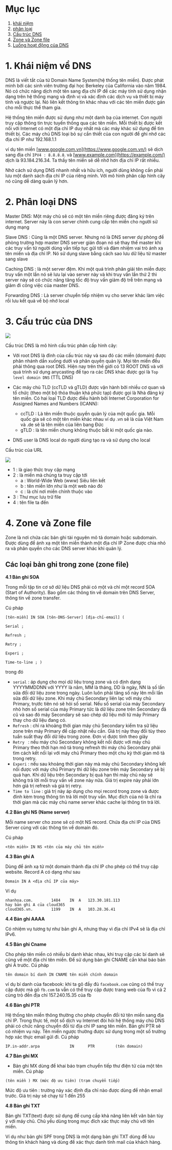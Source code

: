 ﻿
# Mục lục 
1. [khái niệm](#a)
2. [phân loại](#b)
3. [Cấu trúc DNS](#c)
4. [Zone và Zone file ](#d)
5. [Luồng hoạt động của DNS](#e)

<a name="a">

# 1. Khái niệm về DNS </a>
DNS là viết tắt của từ Domain Name System(hệ thống tên miền). Được phát minh bởi các sinh viên trường đại học Berkeley của California vào năm 1984. Nó có chức năng dịch một tên sang địa chỉ IP để các máy tính sử dụng nhận dạng trên hệ thống mạng và định vị và xác định các dịch vụ và thiết bị máy tính và ngược lại. Nó liên kết thông tin khác nhau với các tên miền được gán cho mỗi thực thể tham gia.

Hệ thống tên miền được sử dụng như một danh bạ của internet. Con người truy cập thông tin trực tuyến thông qua các tên miền. Mỗi thiết bị được kết nối với Internet có một địa chỉ IP duy nhất mà các máy khác sử dụng để tìm thiết bị. Các máy chủ DNS loại bỏ sự cần thiết của con người để ghi nhớ các địa chỉ IP như 192.168.1.1 

ví dụ tên miền [www.google.com.vn](https://www.google.com.vn/) sẽ dịch sang địa chỉ `IPV4 : 8.8.8.8`. và [www.example.com](https://example.com/) dịch là 93.184.216.34. Ta thấy tên miền sẽ dễ nhớ hơn địa chỉ IP rất nhiều.

Nhờ cách sử dụng DNS nhanh nhất và hữu ích, người dùng không cần phải lưu một danh sách địa chỉ IP của riêng mình. Với mô hình phân cấp hình cây nó cũng dễ dàng quản lý hơn.

<a name="b">

# 2. Phân loại DNS </a>
Master DNS: Một máy chủ sẽ có một tên miền riêng được đăng ký trên internet. Server này là con server chính cung cấp tên miền cho người sử dụng mạng 

Slave DNS : Cũng là một DNS server. Nhưng nó là DNS server dự phòng để phòng trường hợp master DNS server gián đoạn nó sẽ thay thế  master khi các truy vấn từ người dùng vẫn tiếp tục gửi tới và đảm nhiệm vai trò ánh xạ tên miền và địa chỉ IP. Nó sử dụng slave bằng cách sao lưu dữ liệu từ master sang slave 

Caching DNS : là một server đệm. Khi một quá trình phân giải tên miền được truy vấn một lần nó sẽ lưu lại vào server này và khi truy vấn lần thứ 2 thì server này sẽ có chức năng tăng tốc độ truy vấn giảm độ trễ trên mạng và giảm đi công việc của master DNS.

Forwarding DNS : Là server chuyển tiếp nhiệm vụ cho server khác làm việc rồi lưu kết quả về  bộ nhớ local 

<a name="c">

# 3. Cấu trúc của DNS </a>
<img src = "../../Images/VII. Networking Basic/2. DNS system/Anh_1.png">  

Cấu trúc DNS là mô hình cấu trúc phân cấp hình cây:
- Với root DNS là đỉnh của cấu trúc này và sau đó các miền (domain) được phân nhánh dần xuống dưới và phân quyền quản lý. Mọi tên miền đều phải thông qua root DNS. Hiện nay trên thế  giới có 13 ROOT DNS và với quá trình sử dụng anycasting để tạo ra các DNS khác được gọi là `Top level domain DNS` (TTL DNS)

- Các máy chủ TLD (ccTLD và gTLD) được vận hành bởi nhiều cơ quan và tổ chức (theo một bộ thỏa thuận khá phức tạp) được gọi là Nhà đăng ký tên miền. Có hai loại TLD được điều hành bởi Internet Corporation for Assigned Names and Numbers (ICANN):
    - ccTLD : Là tên miền thuộc quyền quản lý của một quốc gia. Mỗi quốc gia sẽ có một tên miền khác nhau ví dụ .vn sẽ là của Việt Nam và .de sẽ là tên miền của liên bang Đức 
    - gTLD : là tên miền chung không thuộc bất kì một quốc gia nào.
- DNS user là DNS local do người dùng tạo ra và sử dụng cho local

Cấu trúc của URL 

<img src = "../../Images/VII. Networking Basic/2. DNS system/Anh_2.png">  

- 1 : là giao thức truy cập mạng 
- 2 : là miền mà chúng ta truy cập tới
    - a : World-Wide Web (www) Siêu liên kết  
    - b : tên miền lớn như là một web nào đó 
    - c : là chỉ nơi miền chính thuộc vào 
- 3 : Thư mục lưu trữ file 
- 4 : tên file ta đến

<a name="d">

# 4. Zone và Zone file </a>
Zone là nơi chứa các bản ghi tài nguyên mô tả domain hoặc subdomain. Được dùng để ánh xạ một tên miền thành một địa chỉ IP  Zone được chia nhỏ ra và phân quyền cho các DNS server khác khi quản lý.

## Các loại bản ghi trong zone (zone file)
**4.1 Bản ghi SOA**

Trong mỗi tập tin cơ sở dữ liệu DNS phải có một và chỉ một record SOA (Start of Authority). Bao gồm các thông tin về domain trên DNS Server, thông tin về zone transfer. 

Cú pháp 
```
[tên-miền] IN SOA [tên-DNS-Server] [địa-chỉ-email] (

Serial ;

Refresh ;

Retry ;

Experi ;

Time-to-line ; )
```
trong đó 
- `serial` :  áp dụng cho mọi dữ liệu trong zone và có định dạng YYYYMMDDNN với YYYY là năm, MM là tháng, DD là ngày, NN là số lần sửa đổi dữ liệu zone trong ngày. Luôn luôn phải tăng số này lên mỗi lần sửa đổi dữ liệu zone. Khi máy chủ Secondary liên lạc với máy chủ Primary, trước tiên nó sẽ hỏi số serial. Nếu số serial của máy Secondary nhỏ hơn số serial của máy Primary tức là dữ liệu zone trên Secondary đã cũ và sao đó máy Secondary sẽ sao chép dữ liệu mới từ máy Primary thay cho dữ liệu đang có.
- `Refresh` : chỉ ra khoảng thời gian máy chủ Secondary kiểm tra sữ liệu zone trên máy Primary để cập nhật nếu cần. Giá trị này thay đổi tùy theo tuần suất thay đổi dữ liệu trong zone. Đơn vị được tính theo giây
- `Retry ` : nếu máy chủ Secondary không kết nối được với máy chủ Primary theo thời hạn mô tả trong refresh thì máy chủ Secondary phải tìm cách kết nối lại với máy chủ Primary theo một chu kỳ thời gian mô tả trong retry.
- `Experi` : nếu sau khoảng thời gian này mà máy chủ Secondary không kết nối được với máy chủ Primary thì dữ liệu zone trên máy Secondary sẽ bị quá hạn. Khi dữ liệu trên Secondary bị quá hạn thì máy chủ này sẽ không trả lời mỗi truy vấn về zone này nữa. Giá trị expire này phải lớn hơn giá trị refresh và giá trị retry.
- `Time to line` :  giá trị này áp dụng cho mọi record trong zone và được đính kèm trong thông tin trả lời một truy vấn. Mục đích của nó là chỉ ra thời gian mà các máy chủ name server khác cache lại thông tin trả lời.

**4.2 Bản ghi NS (Name server)**

Mỗi name server cho zone sẽ có một NS record. Chứa địa chỉ IP của DNS Server cùng với các thông tin về domain đó.

Cú pháp 
```
<tên miền> IN NS <tên của máy chủ tên miền>
```
**4.3 Bản ghi A**

Dùng để ánh xạ từ một domain thành địa chỉ IP cho phép có thể truy cập website. Record A có dạng như sau
```
Domain IN A <địa chỉ IP của máy>
```
Ví dụ 
```
nhanhoa.com.		1484	IN	A	123.30.181.113
hay bản ghi A của cloud365 
cloud365.vn.		1199	IN	A	103.28.36.41
```
**4.4 Bản ghi AAAA**

Có nhiệm vụ tương tự như bản ghi A, nhưng thay vì địa chỉ IPv4 sẽ là địa chỉ IPv6.

**4.5 Bản ghi Cname**

Cho phép tên miền có nhiều bí danh khác nhau, khi truy cập các bí danh sẽ cũng về một địa chỉ tên miền. Để sử dụng bản ghi CNAME cần khai báo bản ghi A trước. Cú pháp 
```
tên domain bí danh IN CNAME tên miền chính domain
```
ví dụ bí danh của facebook: khi ta gõ đầy đủ `facebook.com` cũng có thể truy cập được mà gõ `fb.com` ta vẫn có thể truy cập được trang web của fb vì cả 2 cùng trỏ đến địa chỉ 157.240.15.35 của fb 

**4.6 Bản ghi PTR**

Hệ thống tên miền thông thường cho phép chuyển đổi từ tên miền sang địa chỉ IP. Trong thực tế, một số dịch vụ Internet đòi hỏi hệ thống máy chủ DNS phải có chức năng chuyển đổi từ địa chỉ IP sang tên miền. Bản ghi PTR sẽ có nhiệm vụ này. Tên miền ngược thường được sử dụng trong một số trường hợp xác thực email gửi đi. Cú pháp 
```
IP.in-addr.arpa             IN      PTR         (tên domain)
```

**4.7 Bản ghi MX**

- Bản ghi MX dùng để khai báo trạm chuyển tiếp thư điện tử của một tên miền. Cú pháp 
```
(tên miền ) MX (mức độ ưu tiên) (trạm chuyển tiếp)
```
Mức độ ưu tiên : trường này xác định địa chỉ nào được dùng để nhận email trước. Giá trị này sẽ chạy từ 1 đến 255 

**4.8 Bản ghi TXT**

Bản ghi TXT(text) được sử dụng để cung cấp khả năng liên kết văn bản tùy ý với máy chủ. Chủ yếu dùng trong mục đích xác thực máy chủ với tên miền.

Ví dụ như bản ghi SPF trong DNS là một dạng bản ghi TXT dùng để lưu thông tin khách hàng và dùng để xác thực danh tính mail của khách hàng.
